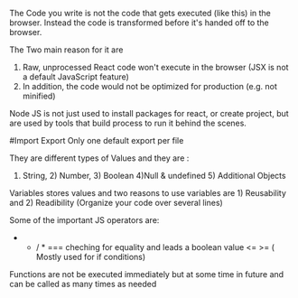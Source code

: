 The Code you write is not the code that gets executed (like this) in the browser. Instead the code is transformed before it's handed off to the browser.

The Two main reason for it are
1) Raw, unprocessed React code won't execute in the browser (JSX is not a default JavaScript feature)
2) In addition, the code would not be optimized for production (e.g. not minified)

Node JS is not just used to install packages for react, or create project, but are used by tools that build process to run it behind the scenes.
 
#Import Export 
Only one default export per file

They are different types of Values and they are :
1) String, 2) Number, 3) Boolean 4)Null & undefined 5) Additional Objects

Variables stores values and two reasons to use variables are 1) Reusability and 2) Readibility (Organize your code over several lines)

Some of the important JS operators are: 
+ - / *
=== cheching for equality and leads a boolean value
<= >= ( Mostly used for if conditions)

Functions are not be executed immediately but at some time in future and can be called as many times as needed